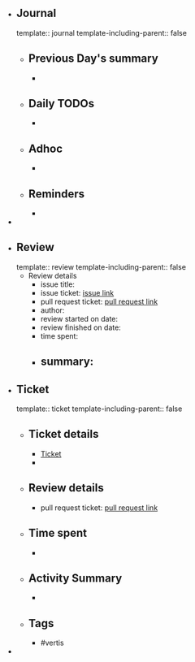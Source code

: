 - ## Journal
  template:: journal
  template-including-parent:: false
	- ## Previous Day's summary
		-
	- ## Daily TODOs
		-
	- ## Adhoc
		-
	- ## Reminders
		-
-
- ## Review
  template:: review
  template-including-parent:: false
	- Review details
		- issue title:
		- issue ticket: [issue link](link.to.the.issue.ticket)
		- pull request ticket: [pull request link](link.to.the.pull.request)
		- author:
		- review started on date:
		- review finished on date:
		- time spent:
		- summary:
			-
- ## Ticket
  template:: ticket
  template-including-parent:: false
	- ## Ticket details
		- [Ticket](https://gitlab.vertis.com:8443/vertis/mv2/-/issues/6821)
		-
	- ## Review details
		- pull request ticket: [pull request link](https://gitlab.vertis.com:8443/vertis/mv2/-/merge_requests/365)
	- ## Time spent
		-
	- ## Activity Summary
		-
	- ## Tags
		- #vertis
-